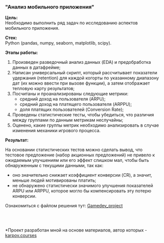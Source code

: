 ### "Анализ мобильного приложения"   

**Цель:**  
Необходимо выполнить ряд задач по исследованию аспектов мобильного приложения.

**Стек:**  
Python (pandas, numpy, seaborn, matplotlib, scipy).

**Этапы работы:**  
1. Произведен разведочный анализ данных (EDA) и предобработка данных в датафрейме;  
2. Написан универсальный скрипт, который рассчитывает показатели удержания (retention) для каждой когорты по указанному диапазону дат (их можно ввести при вызове функции), а затем отображает тепловую карту результатов;
3. Посчитаны и проанализированы следующие метрики:
   - средний доход на пользователя (ARPU);
   - средний доход на платящего пользователя (ARPPU);
   - доля платящих пользователей (Conversion Rate);
4. Проведены статистические тесты, чтобы убедиться, что различия между группами по данным метрикам неслучайны;
5. Оценено, какие группы метрик необходимо анализировать в случае изменения механики игрового процесса.

**Результат:**  

На основании статистических тестов можно сделать вывод, что тестовое предложение (набор акционных предложений) не привело к ожидаемым улучшениям или его эффект слишком мал, чтобы быть обнаруженным с текущими данными, так как:
  - оно значительно снижает коэффициент конверсии (CR), а значит, меньше людей мотивированы платить;
  - не обнаружено статистически значимого улучшения показателей ARPU или ARPPU, которое могло бы компенсировать эту потерю конверсии.

Ознакомиться с файлом решения тут:
[Gamedev_project](Gamedev_project.ipynb)

<br>
<br>

*Проект разработан мной на основе материалов, автор которых - [karpov.courses](https://karpov.courses)
